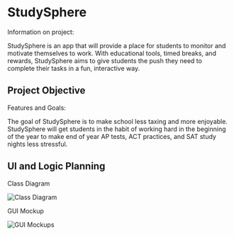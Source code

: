 # StudySphere
Information on project:

StudySphere is an app that will provide a place for students to monitor and motivate themselves to work. With educational tools, timed breaks, and rewards, StudySphere aims to give students the push they need to complete their tasks in a fun, interactive way.

## Project Objective
Features and Goals:

The goal of StudySphere is to make school less taxing and more enjoyable. StudySphere will get students in the habit of working hard in the beginning of the year to make end of year AP tests, ACT practices, and SAT study nights less stressful.

## UI and Logic Planning
Class Diagram

![Class Diagram](Link)

GUI Mockup

![GUI Mockups](Link)
